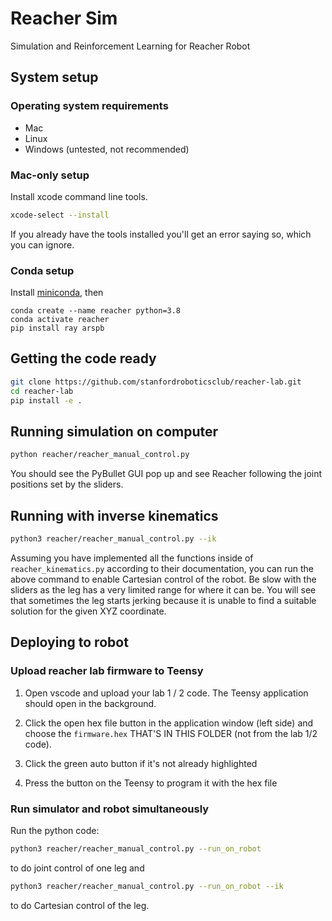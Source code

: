 # Reacher Sim
Simulation and Reinforcement Learning for Reacher Robot

## System setup
### Operating system requirements
* Mac
* Linux
* Windows (untested, not recommended)

### Mac-only setup
Install xcode command line tools.
```bash
xcode-select --install
```
If you already have the tools installed you'll get an error saying so, which you can ignore.

### Conda setup
Install [miniconda](https://docs.conda.io/en/latest/miniconda.html), then
```
conda create --name reacher python=3.8
conda activate reacher
pip install ray arspb
```

## Getting the code ready
```bash
git clone https://github.com/stanfordroboticsclub/reacher-lab.git
cd reacher-lab
pip install -e .
```

## Running simulation on computer
```bash
python reacher/reacher_manual_control.py
```
You should see the PyBullet GUI pop up and see Reacher following the joint positions set by the sliders.

## Running with inverse kinematics
```bash
python3 reacher/reacher_manual_control.py --ik
```
Assuming you have implemented all the functions inside of `reacher_kinematics.py` according to their documentation, you can run the above command to enable Cartesian control of the robot. Be slow with the sliders as the leg has a very limited range for where it can be. You will see that sometimes the leg starts jerking because it is unable to find a suitable solution for the given XYZ coordinate.

## Deploying to robot
### Upload reacher lab firmware to Teensy
1. Open vscode and upload your lab 1 / 2 code. The Teensy application should open in the background.

2. Click the open hex file button in the application window (left side) and choose the `firmware.hex` THAT'S IN THIS FOLDER (not from the lab 1/2 code).

3. Click the green auto button if it's not already highlighted

4. Press the button on the Teensy to program it with the hex file

### Run simulator and robot simultaneously
Run the python code:
```bash
python3 reacher/reacher_manual_control.py --run_on_robot
```
to do joint control of one leg and
```bash
python3 reacher/reacher_manual_control.py --run_on_robot --ik
```
to do Cartesian control of the leg.
<br/>